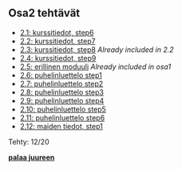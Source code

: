 ## Osa2 tehtävät

- [2.1: kurssitiedot, step6](kurssitiedot)
- [2.2: kurssitiedot, step7](kurssitiedot)
- [2.3: kurssitiedot, step8](kurssitiedot) *Already included in 2.2*
- [2.4: kurssitiedot, step9](kurssitiedot)
- [2.5: erillinen moduuli](kurssitiedot) *Already included in osa1*
- [2.6: puhelinluettelo step1](puhelinluettelo)
- [2.7: puhelinluettelo step2](puhelinluettelo)
- [2.8: puhelinluettelo step3](puhelinluettelo)
- [2.9: puhelinluettelo step4](puhelinluettelo)
- [2.10: puhelinluettelo step5](puhelinluettelo)
- [2.11: puhelinluettelo step6](puhelinluettelo)
- [2.12: maiden tiedot, step1](maat)

Tehty: 12/20

**[palaa juureen](../README.md)**
